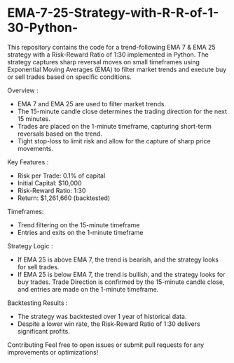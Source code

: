 # EMA-7-25-Strategy-with-R-R-of-1-30-Python-
This repository contains the code for a trend-following EMA 7 &amp; EMA 25 strategy with a Risk-Reward Ratio of 1:30 implemented in Python. The strategy captures sharp reversal moves on small timeframes using Exponential Moving Averages (EMA) to filter market trends and execute buy or sell trades based on specific conditions. 

Overview :
* EMA 7 and EMA 25 are used to filter market trends.
* The 15-minute candle close determines the trading direction for the next 15 minutes.
* Trades are placed on the 1-minute timeframe, capturing short-term reversals based on the trend.
* Tight stop-loss to limit risk and allow for the capture of sharp price movements.

Key Features :
* Risk per Trade: 0.1% of capital
* Initial Capital: $10,000
* Risk-Reward Ratio: 1:30
* Return: $1,261,660 (backtested)

Timeframes:
* Trend filtering on the 15-minute timeframe
* Entries and exits on the 1-minute timeframe

Strategy Logic :
* If EMA 25 is above EMA 7, the trend is bearish, and the strategy looks for sell trades.
* If EMA 25 is below EMA 7, the trend is bullish, and the strategy looks for buy trades.
Trade Direction is confirmed by the 15-minute candle close, and entries are made on the 1-minute timeframe.

Backtesting Results :
* The strategy was backtested over 1 year of historical data.
* Despite a lower win rate, the Risk-Reward Ratio of 1:30 delivers significant profits.

Contributing
Feel free to open issues or submit pull requests for any improvements or optimizations!
